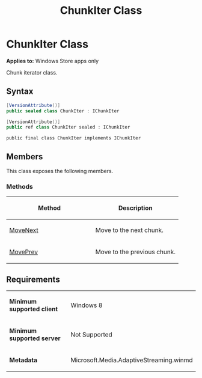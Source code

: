 ﻿---
title: ChunkIter Class
TOCTitle: ChunkIter Class
ms:assetid: 015c26af-c923-407e-9fae-ca3f848770b7
ms:mtpsurl: https://msdn.microsoft.com/en-us/library/JJ851081(v=VS.90)
ms:contentKeyID: 50079420
ms.date: 11/19/2012
mtps_version: v=VS.90
dev_langs:
- csharp
- c++
- jscript
---

# ChunkIter Class

**Applies to:** Windows Store apps only

Chunk iterator class.

## Syntax

``` csharp
[VersionAttribute()]
public sealed class ChunkIter : IChunkIter
```

``` c++
[VersionAttribute()]
public ref class ChunkIter sealed : IChunkIter
```

``` jscript
public final class ChunkIter implements IChunkIter
```

## Members

This class exposes the following members.

### Methods

<table>
<colgroup>
<col style="width: 50%" />
<col style="width: 50%" />
</colgroup>
<thead>
<tr class="header">
<th><p>Method</p></th>
<th><p>Description</p></th>
</tr>
</thead>
<tbody>
<tr class="odd">
<td><p><a href="movenext-method.md">MoveNext</a></p></td>
<td><p>Move to the next chunk.</p></td>
</tr>
<tr class="even">
<td><p><a href="moveprev-method.md">MovePrev</a></p></td>
<td><p>Move to the previous chunk.</p></td>
</tr>
</tbody>
</table>


## Requirements

<table>
<colgroup>
<col style="width: 50%" />
<col style="width: 50%" />
</colgroup>
<tbody>
<tr class="odd">
<td><p><strong>Minimum supported client</strong></p></td>
<td><p>Windows 8</p></td>
</tr>
<tr class="even">
<td><p><strong>Minimum supported server</strong></p></td>
<td><p>Not Supported</p></td>
</tr>
<tr class="odd">
<td><p><strong>Metadata</strong></p></td>
<td><p>Microsoft.Media.AdaptiveStreaming.winmd</p></td>
</tr>
</tbody>
</table>

